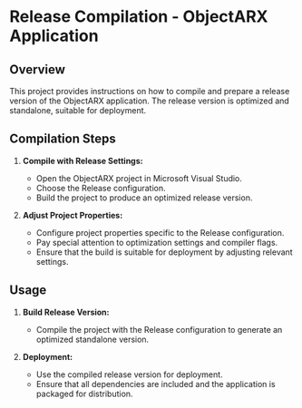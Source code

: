 # Release Compilation - ObjectARX Application
 
## Overview
 
This project provides instructions on how to compile and prepare a release version of the ObjectARX application. The release version is optimized and standalone, suitable for deployment.
 
## Compilation Steps
 
1. **Compile with Release Settings:**
   - Open the ObjectARX project in Microsoft Visual Studio.
   - Choose the Release configuration.
   - Build the project to produce an optimized release version.
 
2. **Adjust Project Properties:**
   - Configure project properties specific to the Release configuration.
   - Pay special attention to optimization settings and compiler flags.
   - Ensure that the build is suitable for deployment by adjusting relevant settings.
 
## Usage
 
1. **Build Release Version:**
   - Compile the project with the Release configuration to generate an optimized standalone version.
 
2. **Deployment:**
   - Use the compiled release version for deployment.
   - Ensure that all dependencies are included and the application is packaged for distribution.